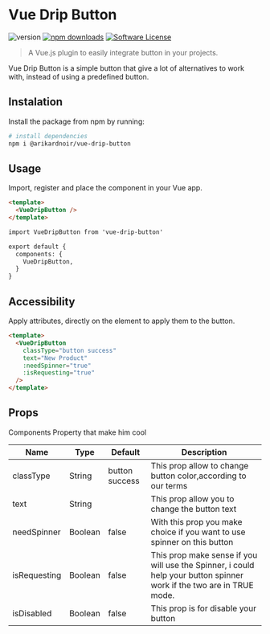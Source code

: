 # Vue Drip Button 
![version](https://img.shields.io/npm/v/vue-drip-button) [![npm downloads](https://img.shields.io/npm/dt/vue-drip-button.svg)](https://www.npmjs.com/package/vue-drip-button) <a href="https://www.npmjs.com/package/vue-drip-button"> [![Software License](https://img.shields.io/npm/l/vue-drip-button)](LICENSE)
> A Vue.js plugin to easily integrate button in your projects.

Vue Drip Button is a simple button that give a lot of alternatives to work with, instead of using a predefined button.



## Instalation
Install the package from npm by running:
``` bash
# install dependencies
npm i @arikardnoir/vue-drip-button
```

## Usage
Import, register and place the component in your Vue app.
```html
<template>
  <VueDripButton />
</template>
```

```html
import VueDripButton from 'vue-drip-button'

export default {
  components: {
    VueDripButton,
  }
}
```

## Accessibility
Apply attributes, directly on the element to apply them to the button.
```html
<template>
  <VueDripButton
    classType="button success"
    text="New Product"
    :needSpinner="true"
    :isRequesting="true"
  />
</template>
```

## Props
Components Property that make him cool

|Name              |Type          |Default           |Description                                           |
|------------------|--------------|------------------|------------------------------------------------------|
|classType         |String        |button success    |This prop allow to change button color,according to our terms
|text              |String        |                  |This prop allow you to change the button text
|needSpinner       |Boolean       |false             |With this prop you make choice if you want to use spinner on this button
|isRequesting      |Boolean       |false             |This prop make sense if you will use the Spinner, i could help your button spinner work if the two are in TRUE mode.
|isDisabled        |Boolean       |false             |This prop is for disable your button

